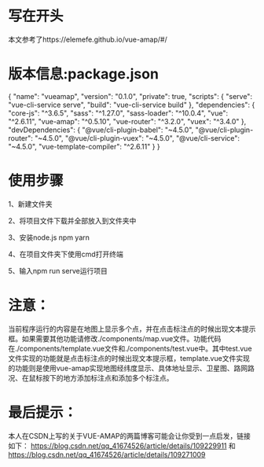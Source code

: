 # 写在开头
本文参考了https://elemefe.github.io/vue-amap/#/

# 版本信息:package.json
{
  "name": "vueamap",
  "version": "0.1.0",
  "private": true,
  "scripts": {
    "serve": "vue-cli-service serve",
    "build": "vue-cli-service build"
  },
  "dependencies": {
    "core-js": "^3.6.5",
    "sass": "^1.27.0",
    "sass-loader": "^10.0.4",
    "vue": "^2.6.11",
    "vue-amap": "^0.5.10",
    "vue-router": "^3.2.0",
    "vuex": "^3.4.0"
  },
  "devDependencies": {
    "@vue/cli-plugin-babel": "~4.5.0",
    "@vue/cli-plugin-router": "~4.5.0",
    "@vue/cli-plugin-vuex": "~4.5.0",
    "@vue/cli-service": "~4.5.0",
    "vue-template-compiler": "^2.6.11"
  }
}

# 使用步骤
1、新建文件夹

2、将项目文件下载并全部放入到文件夹中

3、安装node.js   npm    yarn

4、在项目文件夹下使用cmd打开终端

5、输入npm run serve运行项目

# 注意：
当前程序运行的内容是在地图上显示多个点，并在点击标注点的时候出现文本提示框。如果需要其他功能请修改./components/map.vue文件。功能代码在./components/template.vue文件和./components/test.vue中。其中test.vue文件实现的功能就是点击标注点的时候出现文本提示框，template.vue文件实现的功能则是使用vue-amap实现地图经纬度显示、具体地址显示、卫星图、路网路况、在鼠标按下的地方添加标注点和添加多个标注点。

# 最后提示：
本人在CSDN上写的关于VUE-AMAP的两篇博客可能会让你受到一点启发，链接如下：
https://blog.csdn.net/qq_41674526/article/details/109229911  和  https://blog.csdn.net/qq_41674526/article/details/109271009
